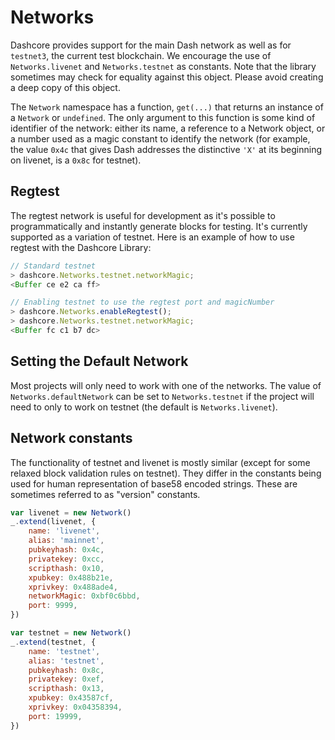 # Networks

Dashcore provides support for the main Dash network as well as for `testnet3`, the current test blockchain. We encourage the use of `Networks.livenet` and `Networks.testnet` as constants. Note that the library sometimes may check for equality against this object. Please avoid creating a deep copy of this object.

The `Network` namespace has a function, `get(...)` that returns an instance of a `Network` or `undefined`. The only argument to this function is some kind of identifier of the network: either its name, a reference to a Network object, or a number used as a magic constant to identify the network (for example, the value `0x4c` that gives Dash addresses the distinctive `'X'` at its beginning on livenet, is a `0x8c` for testnet).

## Regtest

The regtest network is useful for development as it's possible to programmatically and instantly generate blocks for testing. It's currently supported as a variation of testnet. Here is an example of how to use regtest with the Dashcore Library:

```js
// Standard testnet
> dashcore.Networks.testnet.networkMagic;
<Buffer ce e2 ca ff>
```

```js
// Enabling testnet to use the regtest port and magicNumber
> dashcore.Networks.enableRegtest();
> dashcore.Networks.testnet.networkMagic;
<Buffer fc c1 b7 dc>
```

## Setting the Default Network

Most projects will only need to work with one of the networks. The value of `Networks.defaultNetwork` can be set to `Networks.testnet` if the project will need to only to work on testnet (the default is `Networks.livenet`).

## Network constants

The functionality of testnet and livenet is mostly similar (except for some relaxed block validation rules on testnet). They differ in the constants being used for human representation of base58 encoded strings. These are sometimes referred to as "version" constants.

```javascript
var livenet = new Network()
_.extend(livenet, {
    name: 'livenet',
    alias: 'mainnet',
    pubkeyhash: 0x4c,
    privatekey: 0xcc,
    scripthash: 0x10,
    xpubkey: 0x488b21e,
    xprivkey: 0x488ade4,
    networkMagic: 0xbf0c6bbd,
    port: 9999,
})

var testnet = new Network()
_.extend(testnet, {
    name: 'testnet',
    alias: 'testnet',
    pubkeyhash: 0x8c,
    privatekey: 0xef,
    scripthash: 0x13,
    xpubkey: 0x43587cf,
    xprivkey: 0x04358394,
    port: 19999,
})
```
